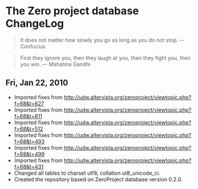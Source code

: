 # The Zero project database ChangeLog

> It does not matter how slowly you go as long as you do not stop.
> -- Confucius

> First they ignore you, then they laugh at you, then they fight you,
> then you win. –- Mahatma Gandhi

## Fri, Jan 22, 2010

* Imported fixes from http://udw.altervista.org/zeroproject/viewtopic.php?f=68&t=627
* Imported fixes from http://udw.altervista.org/zeroproject/viewtopic.php?f=68&t=611
* Imported fixes from http://udw.altervista.org/zeroproject/viewtopic.php?f=68&t=512
* Imported fixes from http://udw.altervista.org/zeroproject/viewtopic.php?f=68&t=493
* Imported fixes from http://udw.altervista.org/zeroproject/viewtopic.php?f=68&t=499
* Imported fixes from http://udw.altervista.org/zeroproject/viewtopic.php?f=68&t=431
* Changed all tables to charset utf8, collation ut8_unicode_ci.
* Created the repository based on ZeroProject database version 0.2.0.
